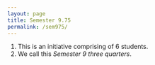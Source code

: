 ```yaml
---
layout: page
title: Semester 9.75
permalink: /sem975/
---
```


1. This is an initiative comprising of 6 students.
2. We call this *Semester 9 three quarters*.
